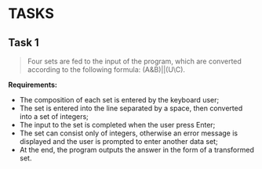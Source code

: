 # TASKS
## Task 1

> Four sets are fed to the input of the program, which are converted according to the following formula: (A&B)||(U\C).

**Requirements:**
- The composition of each set is entered by the keyboard user;
- The set is entered into the line separated by a space, then converted into a set of integers;
- The input to the set is completed when the user press Enter;
- The set can consist only of integers, otherwise an error message is displayed and the user is prompted to enter another data set;
- At the end, the program outputs the answer in the form of a transformed set. 
